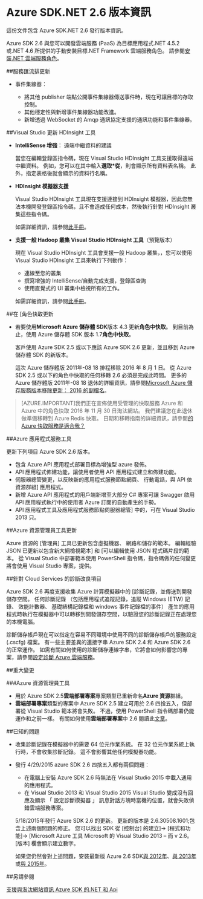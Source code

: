 <properties 
   pageTitle="Azure SDK.NET 2.6 版本資訊" 
   description="Azure SDK.NET 2.6 版本資訊" 
   services="app-service/web" 
   documentationCenter=".net" 
   authors="Juliako" 
   manager="erikre" 
   editor=""/>

<tags
   ms.service="app-service"
   ms.devlang="multiple"
   ms.topic="article"
   ms.tgt_pltfrm="na"
   ms.workload="integration" 
   ms.date="10/17/2016"
   ms.author="juliako"/>

 
# <a name="azure-sdk-for-net-26-release-notes"></a>Azure SDK.NET 2.6 版本資訊

這份文件包含 Azure SDK.NET 2.6 發行版本資訊。 

Azure SDK 2.6 與您可以開發雲端服務 (PaaS) 為目標應用程式.NET 4.5.2 或.NET 4.6 所提供的手動安裝目標.NET Framework 雲端服務角色。 請參閱[安裝.NET 雲端服務角色](http://go.microsoft.com/fwlink/?LinkID=309796)。


##<a name="service-bus-updates"></a>服務匯流排更新

- 事件集線器︰ 

    - 將其他 publisher 端點公開事件集線器傳送事件時，現在可讓目標的存取控制。
    - 其他穩定性與新增事件集線器功能改進。
    - 新增透過 WebSocket 的 Amqp 通訊協定支援的通訊功能和事件集線器。

##<a name="hdinsight-tools-for-visual-studio-updates"></a>Visual Studio 更新 HDInsight 工具

- **IntelliSense 增強**︰ 遠端中繼資料的建議

    當您在編輯登錄區指令碼，現在 Visual Studio HDInsight 工具支援取得遠端中繼資料。 例如，您可以在其中輸入**選取*從**，則會顯示所有資料表名稱。 此外，指定表格後就會顯示的資料行名稱。

- **HDInsight 模擬器支援**

    Visual Studio HDInsight 工具現在支援連接到 HDInsight 模擬器，因此您無法本機開發登錄區指令碼，且不會造成任何成本，然後執行針對 HDInsight 叢集這些指令碼。 

    如需詳細資訊，請參閱[此手冊](http://go.microsoft.com/fwlink/?LinkID=529540&clcid=0x409)。

- **支援一般 Hadoop 叢集 Visual Studio HDInsight 工具**（預覽版本）

    現在 Visual Studio HDInsight 工具會支援一般 Hadoop 叢集，，您可以使用 Visual Studio HDInsight 工具來執行下列動作︰

    - 連線至您的叢集 
    - 撰寫增強的 IntelliSense/自動完成支援，登錄區查詢 
    - 使用直覺式的 UI 叢集中檢視所有的工作。 

    如需詳細資訊，請參閱[此手冊](http://go.microsoft.com/fwlink/?LinkID=529540&clcid=0x409)。

##<a name="in-role-cache-updates"></a>在 [角色快取更新

- 若要使用**Microsoft Azure 儲存體 SDK**版本 4.3 更新**角色中快取**。 到目前為止，使用 Azure 儲存體 SDK 版本 1.7**角色中快取**。

    客戶使用 Azure SDK 2.5 或以下應該 Azure SDK 2.6 更新，並且移到 Azure 儲存體 SDK 的新版本。 

    這次 Azure 儲存體版 2011年-08 18 排程移除 2016 年 8 月 1 日。 從 Azure SDK 2.5 或以下的角色中快取的任何移轉 2.6 必須是完成此時間。 更多的 Azure 儲存體版 2011年-08 18 退休的詳細資訊，請參閱[Microsoft Azure 儲存服務版本移除更新︰ 2016 的副檔名](http://blogs.msdn.com/b/windowsazurestorage/archive/2015/10/19/microsoft-azure-storage-service-version-removal-update-extension-to-2016.aspx)。

>[AZURE.IMPORTANT]我們正在宣佈使用受管理的快取服務 Azure 和 Azure 中的角色快取 2016 年 11 月 30 日淘汰網站。 我們建議您在此退休做準備移轉到 Azure Redis 快取。 日期和移轉指南的詳細資訊，請參閱[的 Azure 快取服務是適合我？](../redis-cache/cache-faq.md#which-azure-cache-offering-is-right-for-me)

##<a name="azure-app-service-tools"></a>Azure 應用程式服務工具

更新下列項目 Azure SDK 2.6 版本。

- 包含 Azure API 應用程式部署目標為增強型 azure 發佈。
- API 應用程式佈建功能，讓使用者使用 API 應用程式建立和佈建功能。
- 伺服器總管變更，以反映新的應用程式服務節點網頁、 行動電話，與 API 依資源群組] 應用程式。
- 新增 Azure API 應用程式的用戶端新增至大部分 C# 專案可讓 Swagger 啟用 API 應用程式執行中的使用者 Azure 訂閱的自動產生的手勢。
- API 應用程式工具及應用程式服務節點伺服器總管] 中的，可在 Visual Studio 2013 只。 

##<a name="azure-resource-manager-tools-updates"></a>Azure 資源管理員工具更新

Azure 資源的 [管理員] 工具已更新包含虛擬機器、 網路和儲存的範本。 編輯經驗 JSON 已更新以包含新大綱檢視範本] 和 [可以編輯使用 JSON 程式碼片段的範本。 從 Visual Studio 中部署範本使用 PowerShell 指令碼，指令碼做的任何變更將會使用 Visual Studio 專案，提供。

##<a name="diagnostics-improvements-for-cloud-services"></a>針對 Cloud Services 的診斷改良項目

Azure SDK 2.6 再度支援收集 Azure 計算模擬器中的 [診斷記錄，並傳送到開發儲存空間。 任何診斷記錄 （包括應用程式追蹤記錄，追蹤 Windows (ETW) 記錄、 效能計數器、 基礎結構記錄檔和 windows 事件記錄檔的事件） 產生的應用程式時執行在模擬器中可以轉移到開發儲存空間，以驗證您的診斷記錄正在處理您的本機電腦。 

診斷儲存帳戶現在可以指定在容易不同環境中使用不同的診斷儲存帳戶的服務設定 (.cscfg) 檔案。 有一些主要差異的連接字串 Azure SDK 2.4 和 Azure SDK 2.6 的正常運作。 如需有關如何使用的診斷儲存連線字串，它將會如何影響您的專案，請參閱[設定診斷 Azure 雲端服務](http://go.microsoft.com/fwlink/?LinkID=532784)。

##<a name="breaking-changes"></a>重大變更

###<a name="azure-resource-manager-tools"></a>Azure 資源管理員工具 

- 用於 Azure SDK 2.5**雲端部署專案**專案類型已重新命名**Azure 資源**群組。
- **雲端部署專案**類型的專案中 Azure SDK 2.5 建立可用於 2.6 四捨五入，但部署從 Visual Studio 範本將會失敗。 不過，使用 PowerShell 指令碼部署仍能運作和之前一樣。  有關如何使用**雲端部署專案**中 2.6 閱讀此[文章](http://go.microsoft.com/fwlink/?LinkID=534086)。
 
##<a name="known-issues"></a>已知的問題

- 收集診斷記錄在模擬器中的需要 64 位元作業系統。 在 32 位元作業系統上執行時，不會收集診斷記錄。 這不會影響其他任何模擬器功能。 

- 發行 4/29/2015 azure SDK 2.6 四捨五入都有兩個問題︰ 

    - 在電腦上安裝 Azure SDK 2.6 時無法在 Visual Studio 2015 中載入通用的應用程式。
    - 在 Visual Studio 2013 和 Visual Studio 2015 Visual Studio 變成沒有回應及顯示 「 設定診斷模擬器 」 訊息對話方塊時當機的位置，就會失敗偵錯雲端服務專案。
    
    5/18/2015年發行 Azure SDK 2.6 的更新。 更新的版本是 2.6.30508.1601;包含上述兩個問題的修正。 您可以找出 SDK 從 [控制台] 的建立]-> [程式和功能]-> [Microsoft Azure 工具 Microsoft 的 Visual Studio 2013 – 而 v 2.6。 [版本] 欄會顯示建立數字。

    如果您仍然會對上述問題，安裝最新版 Azure 2.6 SDK[與 2012年](http://go.microsoft.com/fwlink/p/?linkid=323511&clcid=0x409)、[與 2013年](http://go.microsoft.com/fwlink/p/?linkid=323510&clcid=0x409)或[與 2015年](http://go.microsoft.com/fwlink/?linkid=518003&clcid=0x409)。
 
##<a name="see-also"></a>另請參閱

[支援與淘汰網站資訊 Azure SDK 的.NET 和 Api](https://msdn.microsoft.com/library/azure/dn479282.aspx/)
